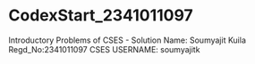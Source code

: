 # CodexStart_2341011097
Introductory Problems of CSES - Solution
Name: Soumyajit Kuila
Regd_No:2341011097
CSES USERNAME: soumyajitk


